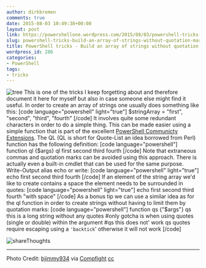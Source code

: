 ```yaml
---
author: dirkbremen
comments: true
date: 2015-08-03 10:49:38+00:00
layout: post
link: https://powershellone.wordpress.com/2015/08/03/powershell-tricks-build-an-array-of-strings-without-quotation-marks/
slug: powershell-tricks-build-an-array-of-strings-without-quotation-marks
title: PowerShell tricks - Build an array of strings without quotation marks
wordpress_id: 286
categories:
- PowerShell
tags:
- tricks
---
```


![tree](https://powershellone.files.wordpress.com/2015/07/15648707286_9368aa0c70_m.jpg)
This is one of the tricks I keep forgetting about and therefore document it here for myself but also in case someone else might find it useful. 
In order to create an array of strings one usually does something like this:
[code language="powershell" light="true"]
$stringArray = "first", "second", "third", "fourth"
[/code]
It involves quite some redundant characters in order to do a simple thing. This can be made easier using a simple function that is part of the excellent [PowerShell Communicty Extensions](https://pscx.codeplex.com/). The QL (QL is short for Quote-List an idea borrowed from Perl) function has the following definition:
[code language="powershell"]
function ql {$args}
ql first second third fourth
[/code]
Note that extraneous commas and quotation marks can be avoided using this approach. There is actually even a built-in cmdlet that can be used for the same purpose. Write-Output alias echo or write:
[code language="powershell" light="true"]
echo first second third fourth
[/code]
If an element of the string array we'd like to create contains a space the element needs to be surrounded in quotes:
[code language="powershell" light="true"]
echo first second third fourth "with space"
[/code]
As a bonus tip we can use a similar idea as for the ql function in order to create strings without having to limit them by quotation marks:
[code language="powershell"]
function qs {"$args"}
qs this is a long string without any quotes
#only gotcha is when using quotes (single or double) within the argument
#qs this does not' work
qs quotes require escaping using a `'backtick`' otherwise it will not work
[/code]

![shareThoughts](https://powershellone.files.wordpress.com/2015/10/sharethoughts.jpg)


* * *


Photo Credit: [bjimmy934](https://www.flickr.com/photos/96828128@N02/15648707286/) via [Compfight](http://compfight.com) [cc](https://creativecommons.org/licenses/by/2.0/)
